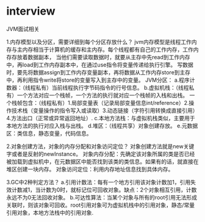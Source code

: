 # interview
JVM面试相关

1.内存模型以及分区，需要详细到每个分区存放什么？
jvm内存模型是线程工作内存与主内存相当于计算机的缓存和主内存。每个线程都有自己的工作内存，工作内存存放着数据副本，
当他们需要读取数据时，就要从主存中先read到工作内存中，再load到工作内存副本中，在通过use指令将变量传递给执行引擎。
写数据时，要先将数据assign到工作内存变量副本，再将数据从工作内存store到主存中，再利用指令write将store的变量写入到主存中的变量。
JVM分区：
a.程序计数器：（线程私有）当前线程执行字节码指令的行号信息。
b.虚拟机栈：（线程私有）一个方法对应一个栈帧，一个方法的执行就对应一个栈帧的入栈和出栈。
一个栈帧包含：（线程私有）1.局部变量表（记录局部变量信息int/reference）2.操作技术栈（变量操作的指令写入或读取）3.动态链接（字符引用转换成直接引用）4.方法出口（正常或异常返回地址）.
c.本地方法栈：与虚拟机栈类似，主要用于本地方法的执行对应入栈与出栈。
d.堆区：（线程共享）对象创建存放。
e.元数据区：类信息，静态变量，代码信息。

2.对象创建方法，对象的内存分配和对象访问定位？
对象创建方法就是new关键字或者是反射的newInstance。
对象内存分配：先确定该对象所属的类是否已经被加载到虚拟机中，在元数据区中能否找到该类的类信息。如果有的话，就直接在堆区创建一块内存。
对象访问定位：利用内存地址信息找到具体内存。

3.GC中2种判定方法？
a.引用计数法：每有一个地方引用该对象计数加1，引用失效计数减1，当计数为0时，就标记位可回收对象。缺点：2个对象相互引用，计数永远不为0无法回收对象。
b.可达性算法：当某个对象与所有的root引用无法形成关联时，则该对象可回收。root引用对象可为虚拟机栈中的引用对象，静态/常量引用对象，本地方法栈中的引用对象.

